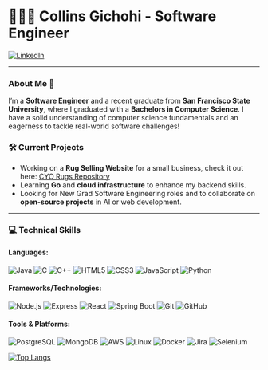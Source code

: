 # 👨🏾‍💻 Collins Gichohi - Software Engineer

[![LinkedIn](https://img.shields.io/badge/-LinkedIn-blue?style=flat&logo=Linkedin&logoColor=white&link=https://www.linkedin.com/in/collinsgichohi/)](https://www.linkedin.com/in/collinsgichohi/)

---

### About Me 👋
I’m a  **Software Engineer** and a recent graduate from **San Francisco State University**, where I graduated with a **Bachelors in Computer Science**. I have a solid understanding of computer science fundamentals and an eagerness to tackle real-world software challenges!

### 🛠️ Current Projects
- Working on a **Rug Selling Website** for a small business, check it out here: [CYO Rugs Repository](https://github.com/gsnilloC/cyo-rugs)
-  Learning **Go** and **cloud infrastructure** to enhance my backend skills.
-  Looking for New Grad Software Engineering roles and to collaborate on **open-source projects** in AI or web development.

---

### 💻 Technical Skills
#### Languages:
![Java](https://img.shields.io/badge/Java-ED8B00?style=for-the-badge&logo=java&logoColor=white)
![C](https://img.shields.io/badge/C-00599C?style=for-the-badge&logo=c&logoColor=white)
![C++](https://img.shields.io/badge/C++-239120?style=for-the-badge&logo=c-sharp&logoColor=white)
![HTML5](https://img.shields.io/badge/HTML5-E34F26?style=for-the-badge&logo=html5&logoColor=white)
![CSS3](https://img.shields.io/badge/CSS3-1572B6?style=for-the-badge&logo=css3&logoColor=white)
![JavaScript](https://img.shields.io/badge/JavaScript-F7DF1E?style=for-the-badge&logo=javascript&logoColor=black)
![Python](https://img.shields.io/badge/Python-3776AB?style=for-the-badge&logo=python&logoColor=white)

#### Frameworks/Technologies:
![Node.js](https://img.shields.io/badge/Node.js-339933?style=for-the-badge&logo=nodedotjs&logoColor=white)
![Express](https://img.shields.io/badge/Express-000000?style=for-the-badge&logo=express&logoColor=white)
![React](https://img.shields.io/badge/React-61DAFB?style=for-the-badge&logo=react&logoColor=black)
![Spring Boot](https://img.shields.io/badge/Spring_Boot-6DB33F?style=for-the-badge&logo=spring-boot&logoColor=white)
![Git](https://img.shields.io/badge/Git-F05032?style=for-the-badge&logo=git&logoColor=white)
![GitHub](https://img.shields.io/badge/GitHub-181717?style=for-the-badge&logo=github&logoColor=white)

#### Tools & Platforms:
![PostgreSQL](https://img.shields.io/badge/PostgreSQL-336791?style=for-the-badge&logo=postgresql&logoColor=white)
![MongoDB](https://img.shields.io/badge/MongoDB-47A248?style=for-the-badge&logo=mongodb&logoColor=white)
![AWS](https://img.shields.io/badge/Amazon_AWS-232F3E?style=for-the-badge&logo=amazon-aws&logoColor=white)
![Linux](https://img.shields.io/badge/Linux-FCC624?style=for-the-badge&logo=linux&logoColor=black)
![Docker](https://img.shields.io/badge/Docker-2496ED?style=for-the-badge&logo=docker&logoColor=white)
![Jira](https://img.shields.io/badge/Jira-0052CC?style=for-the-badge&logo=jira&logoColor=white)
![Selenium](https://img.shields.io/badge/Selenium-43B02A?style=for-the-badge&logo=selenium&logoColor=white)


[![Top Langs](https://github-readme-stats.vercel.app/api/top-langs/?username=gsnilloC&layout=compact)](https://github.com/gsnilloC)




